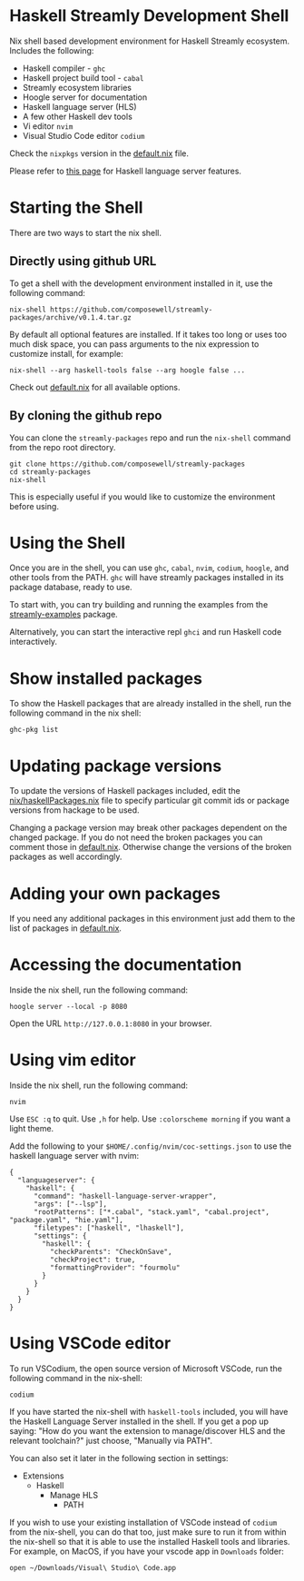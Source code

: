 # Haskell Streamly Development Shell

Nix shell based development environment for Haskell Streamly
ecosystem. Includes the following:

* Haskell compiler - `ghc`
* Haskell project build tool - `cabal`
* Streamly ecosystem libraries
* Hoogle server for documentation
* Haskell language server (HLS)
* A few other Haskell dev tools
* Vi editor `nvim`
* Visual Studio Code editor `codium`

Check the `nixpkgs` version in the [default.nix](default.nix) file.

Please refer to
[this page](https://haskell-language-server.readthedocs.io/en/latest/features.html)
for Haskell language server features.

# Starting the Shell

There are two ways to start the nix shell.

## Directly using github URL

To get a shell with the development environment installed in it, use the
following command:

```
nix-shell https://github.com/composewell/streamly-packages/archive/v0.1.4.tar.gz
```

By default all optional features are installed. If it takes too long or
uses too much disk space, you can pass arguments to the nix expression
to customize install, for example:

```
nix-shell --arg haskell-tools false --arg hoogle false ...
```

Check out [default.nix](default.nix) for all available options.

## By cloning the github repo

You can clone the `streamly-packages` repo and run the `nix-shell`
command from the repo root directory.

```
git clone https://github.com/composewell/streamly-packages
cd streamly-packages
nix-shell
```

This is especially useful if you would like to customize the environment before
using.

# Using the Shell

Once you are in the shell, you can use `ghc`, `cabal`, `nvim`, `codium`,
`hoogle`, and other tools from the PATH. `ghc` will have streamly packages
installed in its package database, ready to use.

To start with, you can try building and running the examples from the
[streamly-examples](https://github.com/composewell/streamly-examples/tree/v0.3.0/examples)
package.

Alternatively, you can start the interactive repl `ghci` and run Haskell
code interactively.

# Show installed packages

To show the Haskell packages that are already installed in the shell,
run the following command in the nix shell:

```
ghc-pkg list
```

# Updating package versions

To update the versions of Haskell packages included, edit the
[nix/haskellPackages.nix](nix/haskellPackages.nix) file to specify
particular git commit ids or package versions from hackage to be used.

Changing a package version may break other packages dependent on the changed
package. If you do not need the broken packages you can comment those in
[default.nix](default.nix). Otherwise change the versions of the broken
packages as well accordingly.

# Adding your own packages

If you need any additional packages in this environment just add
them to the list of packages in [default.nix](default.nix).

# Accessing the documentation

Inside the nix shell, run the following command:

```
hoogle server --local -p 8080
```

Open the URL `http://127.0.0.1:8080` in your browser.

# Using vim editor

Inside the nix shell, run the following command:

```
nvim
```

Use `ESC :q` to quit.
Use `,h` for help.
Use `:colorscheme morning` if you want a light theme.

Add the following to your `$HOME/.config/nvim/coc-settings.json` to use the
haskell language server with nvim:

```
{
  "languageserver": {
    "haskell": {
      "command": "haskell-language-server-wrapper",
      "args": ["--lsp"],
      "rootPatterns": ["*.cabal", "stack.yaml", "cabal.project", "package.yaml", "hie.yaml"],
      "filetypes": ["haskell", "lhaskell"],
      "settings": {
        "haskell": {
          "checkParents": "CheckOnSave",
          "checkProject": true,
          "formattingProvider": "fourmolu"
        }
      }
    }
  }
}
```

# Using VSCode editor

To run VSCodium, the open source version of Microsoft VSCode, run the
following command in the nix-shell:

```
codium
```

If you have started the nix-shell with `haskell-tools` included, you
will have the Haskell Language Server installed in the shell.  If you
get a pop up saying: "How do you want the extension to manage/discover
HLS and the relevant toolchain?" just choose, "Manually via PATH".

You can also set it later in the following section in settings:
  * Extensions
    * Haskell
      * Manage HLS
        * PATH

If you wish to use your existing installation of VSCode instead of
`codium` from the nix-shell, you can do that too, just make sure to run
it from within the nix-shell so that it is able to use the installed
Haskell tools and libraries. For example, on MacOS, if you have your
vscode app in `Downloads` folder:

```
open ~/Downloads/Visual\ Studio\ Code.app
```
